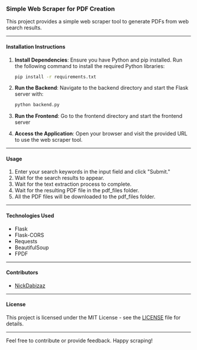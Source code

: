 ### Simple Web Scraper for PDF Creation

This project provides a simple web scraper tool to generate PDFs from web search results.

---

#### Installation Instructions

1. **Install Dependencies**: Ensure you have Python and pip installed. Run the following command to install the required Python libraries:

    ```bash
    pip install -r requirements.txt
    ```

2. **Run the Backend**: Navigate to the backend directory and start the Flask server with:

    ```bash
    python backend.py
    ```

3. **Run the Frontend**: Go to the frontend directory and start the frontend server 

4. **Access the Application**: Open your browser and visit the provided URL to use the web scraper tool.

---

#### Usage

1. Enter your search keywords in the input field and click "Submit."
2. Wait for the search results to appear.
3. Wait for the text extraction process to complete.
4. Wait for the resulting PDF file in the pdf_files folder.
5. All the PDF files will be downloaded to the pdf_files folder.

---

#### Technologies Used

- Flask
- Flask-CORS
- Requests
- BeautifulSoup
- FPDF

---

#### Contributors

- [NickDabizaz](https://github.com/NickDabizaz)

---

#### License

This project is licensed under the MIT License - see the [LICENSE](LICENSE) file for details.

---

Feel free to contribute or provide feedback. Happy scraping!
